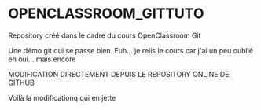 # OPENCLASSROOM_GITTUTO
Repository créé dans le cadre du cours OpenClassroom Git

Une démo git qui se passe bien. Euh… je relis le cours car j'ai un peu oublié
eh oui… mais encore

MODIFICATION DIRECTEMENT DEPUIS LE REPOSITORY ONLINE DE GITHUB

Voilà la modificationq qui en jette
